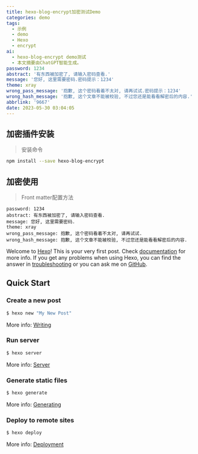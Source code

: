 ```yaml
---
title: hexo-blog-encrypt加密测试Demo
categories: demo
tags:
  - 示例
  - demo
  - Hexo
  - encrypt
ai:
  - hexo-blog-encrypt demo测试
  - 本文摘要由ChatGPT智能生成。
password: 1234
abstract: '有东西被加密了, 请输入密码查看.'
message: '您好, 这里需要密码.密码提示：1234'
theme: xray
wrong_pass_message: '抱歉, 这个密码看着不太对, 请再试试.密码提示：1234'
wrong_hash_message: '抱歉, 这个文章不能被校验, 不过您还是能看看解密后的内容.'
abbrlink: '9667'
date: 2023-05-30 03:04:05
---
```


## 加密插件安装

> 安装命令

```bash
npm install --save hexo-blog-encrypt
```

## 加密使用

> Front matter配置方法

```MD
password: 1234
abstract: 有东西被加密了, 请输入密码查看.
message: 您好, 这里需要密码.
theme: xray
wrong_pass_message: 抱歉, 这个密码看着不太对, 请再试试.
wrong_hash_message: 抱歉, 这个文章不能被校验, 不过您还是能看看解密后的内容.

```

Welcome to [Hexo](https://hexo.io/)! This is your very first post. Check [documentation](https://hexo.io/docs/) for more info. If you get any problems when using Hexo, you can find the answer in [troubleshooting](https://hexo.io/docs/troubleshooting.html) or you can ask me on [GitHub](https://github.com/hexojs/hexo/issues).

## Quick Start

### Create a new post

``` bash
$ hexo new "My New Post"
```

More info: [Writing](https://hexo.io/docs/writing.html)

### Run server

``` bash
$ hexo server
```

More info: [Server](https://hexo.io/docs/server.html)

### Generate static files

``` bash
$ hexo generate
```

More info: [Generating](https://hexo.io/docs/generating.html)

### Deploy to remote sites

``` bash
$ hexo deploy
```

More info: [Deployment](https://hexo.io/docs/one-command-deployment.html)
